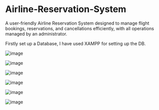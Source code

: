 # Airline-Reservation-System
A user-friendly Airline Reservation System designed to manage flight bookings, reservations, and cancellations efficiently, with all operations managed by an administrator.

Firstly set up a Database, I have used XAMPP for setting up the DB.

![image](https://github.com/user-attachments/assets/aed0a01a-cbc7-4c2f-b4b9-e5458f94f1af)


![image](https://github.com/user-attachments/assets/fc846e8f-e361-42b7-9d16-ef256f840968)


![image](https://github.com/user-attachments/assets/656cf016-defe-4e8a-9c6c-e9a72c7850d5)


![image](https://github.com/user-attachments/assets/3f14dfe4-4af1-4fbf-8b48-131b78ed11d9)


![image](https://github.com/user-attachments/assets/4de2d0a8-5b32-493e-8dbb-0a7cb793cd32)

![image](https://github.com/user-attachments/assets/9a753b5c-8f3f-4d75-b242-f630e91b6653)




